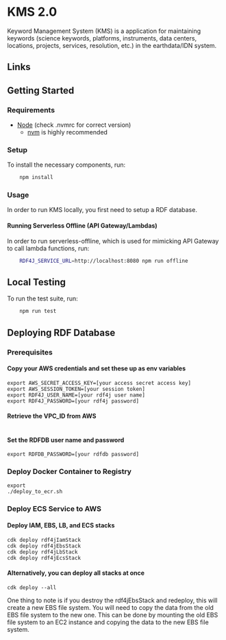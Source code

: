 # KMS 2.0

Keyword Management System (KMS) is a application for maintaining keywords (science keywords, platforms, instruments, data centers, locations, projects, services, resolution, etc.) in the earthdata/IDN system.

## Links

## Getting Started

### Requirements

- [Node](https://nodejs.org/) (check .nvmrc for correct version)
  - [nvm](https://github.com/nvm-sh/nvm) is highly recommended

### Setup

To install the necessary components, run:

```bash
    npm install
```

### Usage

In order to run KMS locally, you first need to setup a RDF database.

#### Running Serverless Offline (API Gateway/Lambdas)

In order to run serverless-offline, which is used for mimicking API Gateway to call lambda functions, run:

```bash
    RDF4J_SERVICE_URL=http://localhost:8080 npm run offline
```

## Local Testing

To run the test suite, run:

```bash
    npm run test
```

## Deploying RDF Database
### Prerequisites
#### Copy your AWS credentials and set these up as env variables
```export AWS_ACCESS_KEY_ID=[your access key id]
export AWS_SECRET_ACCESS_KEY=[your access secret access key]
export AWS_SESSION_TOKEN=[your session token]
export RDF4J_USER_NAME=[your rdf4j user name]
export RDF4J_PASSWORD=[your rdf4j password]
```
#### Retrieve the VPC_ID from AWS
```export VPC_ID=[your vpc id]
```
#### Set the RDFDB user name and password
```export RDFDB_USER_NAME=[your rdfdb user name]
export RDFDB_PASSWORD=[your rdfdb password]
```

### Deploy Docker Container to Registry
```cd infrastructure/rdfdb/cdk/bin
export 
./deploy_to_ecr.sh
```

### Deploy ECS Service to AWS
#### Deploy IAM, EBS, LB, and ECS stacks
```cd infrastructure/rdfdb/cdk
cdk deploy rdf4jIamStack
cdk deploy rdf4jEbsStack
cdk deploy rdf4jLbStack
cdk deploy rdf4jEcsStack
```
#### Alternatively, you can deploy all stacks at once
```cd infrastructure/rdfdb/cdk
cdk deploy --all
```
One thing to note is if you destroy the rdf4jEbsStack and redeploy, this will create a new EBS file system.  You will need to copy the data from the old EBS file system to the new one.  This can be done by mounting the old EBS file system to an EC2 instance and copying the data to the new EBS file system.
